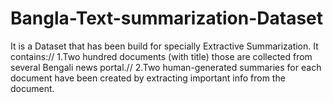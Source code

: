 # Bangla-Text-summarization-Dataset
It is a Dataset that has been build for specially Extractive Summarization.
It contains://
  1.Two hundred documents (with title) those are collected from several Bengali news portal.//
  2.Two human-generated summaries for each document have been created by extracting important info from the document.
